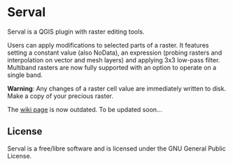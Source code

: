 # Serval

Serval is a QGIS plugin with raster editing tools.

Users can apply modifications to selected parts of a raster. 
It features setting a constant value (also NoData), an expression (probing rasters and interpolation on vector and mesh layers) and applying 3x3 low-pass filter. Multiband rasters are now fully supported with an option to operate on a single band.


**Warning**: Any changes of a raster cell value are immediately written to disk. Make a copy of your precious raster.

The [wiki page](https://github.com/erpas/serval/wiki) is now outdated. To be updated soon...

## License

Serval is a free/libre software and is licensed under the GNU General Public License.
